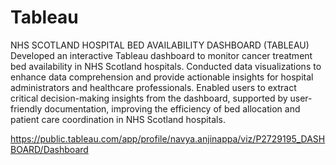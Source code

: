 # Tableau
NHS SCOTLAND HOSPITAL BED AVAILABILITY DASHBOARD (TABLEAU)
Developed an interactive Tableau dashboard to monitor cancer treatment bed availability in NHS Scotland hospitals.
Conducted data visualizations to enhance data comprehension and provide actionable insights for hospital administrators and healthcare professionals.
Enabled users to extract critical decision-making insights from the dashboard, supported by user-friendly documentation, improving the efficiency of bed allocation and patient care coordination in NHS Scotland hospitals.

https://public.tableau.com/app/profile/navya.anjinappa/viz/P2729195_DASHBOARD/Dashboard
